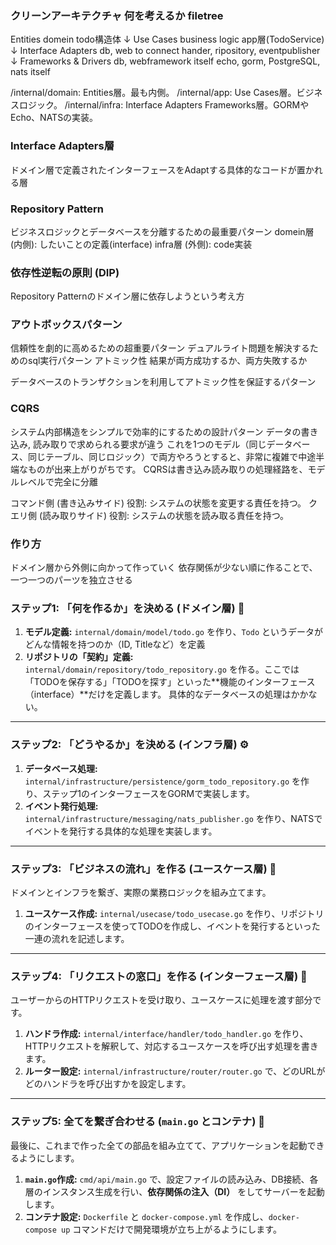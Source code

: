 ### クリーンアーキテクチャ  何を考えるか                filetree
Entities                  domein                    todo構造体
↓
Use Cases                 business logic            app層(TodoService)
↓
Interface Adapters        db, web to connect        hander, ripository, eventpublisher
↓
Frameworks & Drivers      db, webframework itself   echo, gorm, PostgreSQL, nats itself


/internal/domain: Entities層。最も内側。
/internal/app: Use Cases層。ビジネスロジック。
/internal/infra:
    Interface Adapters 
    Frameworks層。GORMやEcho、NATSの実装。


### Interface Adapters層
ドメイン層で定義されたインターフェースをAdaptする具体的なコードが置かれる層

### Repository Pattern
ビジネスロジックとデータベースを分離するための最重要パターン
domein層 (内側): したいことの定義(interface)
infra層 (外側): code実装

### 依存性逆転の原則 (DIP)
Repository Patternのドメイン層に依存しようという考え方

### アウトボックスパターン
信頼性を劇的に高めるための超重要パターン
デュアルライト問題を解決するためのsql実行パターン
アトミック性
    結果が両方成功するか、両方失敗するか

データベースのトランザクションを利用してアトミック性を保証するパターン

### CQRS
システム内部構造をシンプルで効率的にするための設計パターン
データの書き込み, 読み取りで求められる要求が違う
これを1つのモデル（同じデータベース、同じテーブル、同じロジック）で両方やろうとすると、非常に複雑で中途半端なものが出来上がりがちです。
CQRSは書き込み読み取りの処理経路を、モデルレベルで完全に分離

コマンド側 (書き込みサイド)
    役割: システムの状態を変更する責任を持つ。
クエリ側 (読み取りサイド)
    役割: システムの状態を読み取る責任を持つ。

### 作り方
ドメイン層から外側に向かって作っていく
依存関係が少ない順に作ることで、一つ一つのパーツを独立させる

### ステップ1: 「何を作るか」を決める (ドメイン層) 🧱

1.  **モデル定義:** `internal/domain/model/todo.go` を作り、`Todo` というデータがどんな情報を持つのか（ID, Titleなど）を定義
2.  **リポジトリの「契約」定義:** `internal/domain/repository/todo_repository.go` を作る。ここでは「TODOを保存する」「TODOを探す」といった**機能のインターフェース（interface）**だけを定義します。
具体的なデータベースの処理はかかない。

---
### ステップ2: 「どうやるか」を決める (インフラ層) ⚙️

1.  **データベース処理:** `internal/infrastructure/persistence/gorm_todo_repository.go` を作り、ステップ1のインターフェースをGORMで実装します。
2.  **イベント発行処理:** `internal/infrastructure/messaging/nats_publisher.go` を作り、NATSでイベントを発行する具体的な処理を実装します。

---
### ステップ3: 「ビジネスの流れ」を作る (ユースケース層) 🧠

ドメインとインフラを繋ぎ、実際の業務ロジックを組み立てます。

1.  **ユースケース作成:** `internal/usecase/todo_usecase.go` を作り、リポジトリのインターフェースを使ってTODOを作成し、イベントを発行するといった一連の流れを記述します。

---
### ステップ4: 「リクエストの窓口」を作る (インターフェース層) 🔌
ユーザーからのHTTPリクエストを受け取り、ユースケースに処理を渡す部分です。

1.  **ハンドラ作成:** `internal/interface/handler/todo_handler.go` を作り、HTTPリクエストを解釈して、対応するユースケースを呼び出す処理を書きます。
2.  **ルーター設定:** `internal/infrastructure/router/router.go` で、どのURLがどのハンドラを呼び出すかを設定します。

---
### ステップ5: 全てを繋ぎ合わせる (`main.go` とコンテナ) 🚀
最後に、これまで作った全ての部品を組み立てて、アプリケーションを起動できるようにします。

1.  **`main.go`作成:** `cmd/api/main.go` で、設定ファイルの読み込み、DB接続、各層のインスタンス生成を行い、**依存関係の注入（DI）** をしてサーバーを起動します。
2.  **コンテナ設定:** `Dockerfile` と `docker-compose.yml` を作成し、`docker-compose up` コマンドだけで開発環境が立ち上がるようにします。

